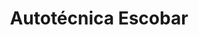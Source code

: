 ---
title: "Autotécnica Escobar"
url: /guayaquil/autotecnica-escobar/
shop: reparación de automóviles
---
